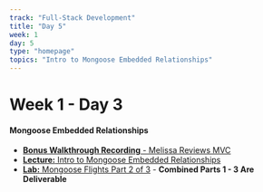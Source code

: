 ```yaml
---
track: "Full-Stack Development"
title: "Day 5"
week: 1
day: 5
type: "homepage"
topics: "Intro to Mongoose Embedded Relationships"
---
```


# Week 1 - Day 3

#### Mongoose Embedded Relationships
- [**Bonus Walkthrough Recording** - Melissa Reviews MVC](https://generalassembly.zoom.us/rec/share/7pB8FKHzr05IZ5XS803fV5EQIZT9X6a8gyEb_fVbmUhl4G7PiqZDQWdJc8PR5mrO?startTime=1595626473000)
- [**Lecture:** Intro to Mongoose Embedded Relationships](/full-stack-development/week-1/day-5/lecture-materials/intro-to-mongoose-embedded-relationships/)
- [**Lab:** Mongoose Flights Part 2 of 3](/full-stack-development/week-1/day-5/labs/mongoose-flights-part-2/) - **Combined Parts 1 - 3 Are Deliverable**
